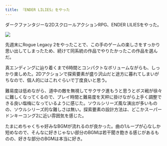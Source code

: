 ```yaml
---
title: 『ENDER LILIES』をやった
---
```

ダークファンタジーな2DスクロールアクションRPG、ENDER LILIESをやった。

![](https://lh3.googleusercontent.com/docs/AG8NV2YQjHLtVkI2yuTM-0FASyRCtL-xWFi8MOloEMELcZiGkcIpmrSKrt5foB8gnVoVz6I4d8qQI1qMgQ3H7aiigCyH9PSVMw91wcOSFwDEFb8y5813wDs6nhp7twvaZ0xA3GGeZbgyMfaBkMzNqvv54_LQdWHTEeZ0sz0aU6XFEQZ7ZoDqBoKth6zSvaYGoAMjUXe6KFBMsTWH7NhHRyIBKWk8TMDMYOFuF83m2fjCdmTWGJHhMJsYk3je1K-YWVUuXGtNqkdw2JIw8Uw0SNcW06EzK1a-nIjlfarT1V2cTu4-d3HMPXemNeXI5Wdx1c6KCJpH4-AUwEyEBzTZz6Y5R1uZOoLYqO1k66MmNv1XA0uChEZLVm-uF3fY1epui57jfeYeHUC8VwNCMPygUJxKy3T9sPpkn8Go9mcIVVho6_oFA2K1UtB-ZgqtmCcYK96IgSfcAa8HE1PXziAStF1-lEw7N9EoKAyBNVdQHp0bADEFHHqSiSe53TlEnMCu-xY0rBrfu3xK2PoW6rGd5zyWYmhOFkfCqol8QHjrgcdNLUr-ls3PrHNDcbYVYtt4ZXNY_krGvusHF-MMDzO9E8mhcy12k6dsXrLZktYgGbIDionUYXST142DmZzqB_ZGm8yGj5yFMIO-NsuYZSNrSDltfJrnRFUbFkrtwgLAU618545rVbgJMXFTa44E9KTFIV6ynrVxz2wYyGDubSdlUzOXu8_4B-AYTHZH-xB-ptaRMlJ7uxTN6N2LxUur5mFuZB4FWhc0-HrtfcMcreraouDnwf4JDabFQ5ynyrUbYwTm722mi_LIuqTugZRfLBIDWEeyoJ6HA17Tqyhvo9uBUasDClEC1RDQ1SyfIJTxD3ejpcdJJzr4133Ppov5AV0g3_ud_TOeJ8hbPyO2z7DdvDvsZ5vpatDqcDiYcVmLJ8avz-mi_08qpog2GbzFNHQSY6Et3Fd4PuGfA1DLXGCVYjldljy0YstPkIDfsuvSTHb58jFy8kSwTHJVsHkQk4z3CdiRRJrCnmNRGCCvFuWuVDkxcciHovNeuTpzA8sqQhFnqw4FI_MY36G22qyan_3HtaWSkudau-rlK4erC9SdAKufnnLfbAXYlbw_WCFRgoxoJaJzc9UMLhdELdsYpWYCm98e69n5PcZxVbnn7KjzjCC2fvCRKUHI5bzMfJZ2-U1Hf7MU5g5MCzwQRfIQ8RyzeXXSOq6dNN0n5Cbh7noXu6zTKqaySI2kO7BQ6I8XIrDsfr-hYi9ZlQ)

先週末にRogue Legacy 2をやったことで、この手のゲームの楽しさをすっかり思い出してしまったため、続けて同系統の作品でやりたかったこの作品を選んだ。

真エンディングに辿り着くまで6時間とコンパクトなボリュームながらも、しっかり楽しめた。2Dアクションで探索要素が盛り沢山だと途方に暮れてしまいがちなので、個人的にはこれぐらいで丁度良いと思う。

難易度は低めながら、道中の敵を無視してサクサク進もうと思うとボス戦が徐々に難しくなってくるので、プレイ時間と難易度を天秤に掛けながら上手く調整できる良い塩梅になっているように感じた。ソウルシリーズ風な演出が多いものの、ソウルシリーズ的な難しさは無い。探索要素の設計方法は、どこかスーパードンキーコング2に近い雰囲気を感じた。

たまにめちゃくちゃ好みなBGMが流れるのが良かった。曲の1ループが心なしか短めなので、そんなに好きじゃない部分のBGMは若干聞き飽きる感じがあるものの、好きな部分のBGMは本当に好き。
